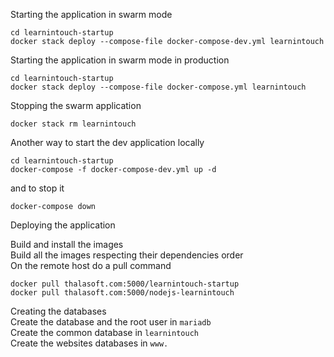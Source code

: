 Starting the application in swarm mode
```
cd learnintouch-startup
docker stack deploy --compose-file docker-compose-dev.yml learnintouch
```

Starting the application in swarm mode in production
```
cd learnintouch-startup
docker stack deploy --compose-file docker-compose.yml learnintouch
```

Stopping the swarm application
```
docker stack rm learnintouch
```

Another way to start the dev application locally
```
cd learnintouch-startup
docker-compose -f docker-compose-dev.yml up -d
```  

and to stop it
```  
docker-compose down
```  

Deploying the application  

Build and install the images  
Build all the images respecting their dependencies order  
On the remote host do a pull command  
```  
docker pull thalasoft.com:5000/learnintouch-startup
docker pull thalasoft.com:5000/nodejs-learnintouch
```  

Creating the databases  
Create the database and the root user in `mariadb`  
Create the common database in `learnintouch`  
Create the websites databases in `www.`  


